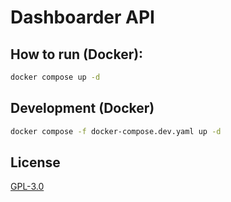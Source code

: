 # Dashboarder API

## How to run (Docker):

```bash
docker compose up -d
```

## Development (Docker)

```bash
docker compose -f docker-compose.dev.yaml up -d
```

## License

[GPL-3.0](LICENSE)